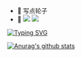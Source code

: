 - 🔭 写点轮子
- 🌱 ![](https://img.shields.io/badge/Python-2%2F3-blue) ![](https://img.shields.io/badge/Golang-1.17.5-blue)

[![Typing SVG](https://readme-typing-svg.herokuapp.com?font=Fira+Code&pause=1000&color=F7F7F7&width=435&lines=%E5%A5%BD%E5%A5%BD%E5%AD%A6%E4%B9%A0+%E5%A4%A9%E5%A4%A9%E5%90%91%E4%B8%8A)](https://git.io/typing-svg)

[![Anurag's github stats](https://github-readme-stats.vercel.app/api?username=Ciyfly&show_icons=true&theme=dark)](https://github.com/anuraghazra/github-readme-stats)
